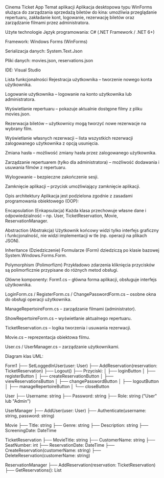 Cinema Ticket App
Temat aplikacji
Aplikacja desktopowa typu WinForms służąca do zarządzania sprzedażą biletów do kina:
umożliwia przeglądanie repertuaru, zakładanie kont, logowanie, rezerwację biletów oraz zarządzanie filmami przez administratora.

Użyte technologie
Język programowania: C# (.NET Framework / .NET 6+)

Framework: Windows Forms (WinForms)

Serializacja danych: System.Text.Json

Pliki danych: movies.json, reservations.json

IDE: Visual Studio

Lista funkcjonalności
Rejestracja użytkownika – tworzenie nowego konta użytkownika.

Logowanie użytkownika – logowanie na konto użytkownika lub administratora.

Wyświetlanie repertuaru – pokazuje aktualnie dostępne filmy z pliku movies.json.

Rezerwacja biletów – użytkownicy mogą tworzyć nowe rezerwacje na wybrany film.

Wyświetlanie własnych rezerwacji – lista wszystkich rezerwacji zalogowanego użytkownika z opcją usunięcia.

Zmiana hasła – możliwość zmiany hasła przez zalogowanego użytkownika.

Zarządzanie repertuarem (tylko dla administratora) – możliwość dodawania i usuwania filmów z repertuaru.

Wylogowanie – bezpieczne zakończenie sesji.

Zamknięcie aplikacji – przycisk umożliwiający zamknięcie aplikacji.

Opis architektury
Aplikacja jest podzielona zgodnie z zasadami programowania obiektowego (OOP):

Encapsulation (Enkapsulacja)
Każda klasa przechowuje własne dane i odpowiedzialność – np. User, TicketReservation, Movie, ReservationManager.

Abstraction (Abstrakcja)
Użytkownik końcowy widzi tylko interfejs graficzny i funkcjonalność, nie widzi implementacji w tle (np. operacji na plikach JSON).

Inheritance (Dziedziczenie)
Formularze (Form) dziedziczą po klasie bazowej System.Windows.Forms.Form.

Polymorphism (Polimorfizm)
Przykładowo zdarzenia kliknięcia przycisków są polimorficznie przypisane do różnych metod obsługi.

Główne komponenty:
Form1.cs – główna forma aplikacji, obsługuje interfejs użytkownika.

LoginForm.cs / RegisterForm.cs / ChangePasswordForm.cs – osobne okna do obsługi operacji użytkownika.

ManageRepertoireForm.cs – zarządzanie filmami (administrator).

ShowRepertoireForm.cs – wyświetlanie aktualnego repertuaru.

TicketReservation.cs – logika tworzenia i usuwania rezerwacji.

Movie.cs – reprezentacja obiektowa filmu.

User.cs / UserManager.cs – zarządzanie użytkownikami.


Diagram klas UML:

Form1
├── SetLoggedInUser(user: User)
├── AddReservation(reservation: TicketReservation)
├── Logout()
├── Przyciski:
│   ├── loginButton
│   ├── registerButton
│   ├── createReservationButton
│   ├── viewReservationsButton
│   ├── changePasswordButton
│   ├── logoutButton
│   ├── manageRepertoireButton
│   └── closeButton

User
├── Username: string
├── Password: string
├── Role: string ("User" lub "Admin")

UserManager
├── AddUser(user: User)
├── Authenticate(username: string, password: string)

Movie
├── Title: string
├── Genre: string
├── Description: string
├── ScreeningDate: DateTime

TicketReservation
├── MovieTitle: string
├── CustomerName: string
├── SeatNumber: int
├── ReservationDate: DateTime
├── CreateReservation(customerName: string)
├── DeleteReservation(customerName: string)

ReservationManager
├── AddReservation(reservation: TicketReservation)
├── GetReservations(): List<TicketReservation>

